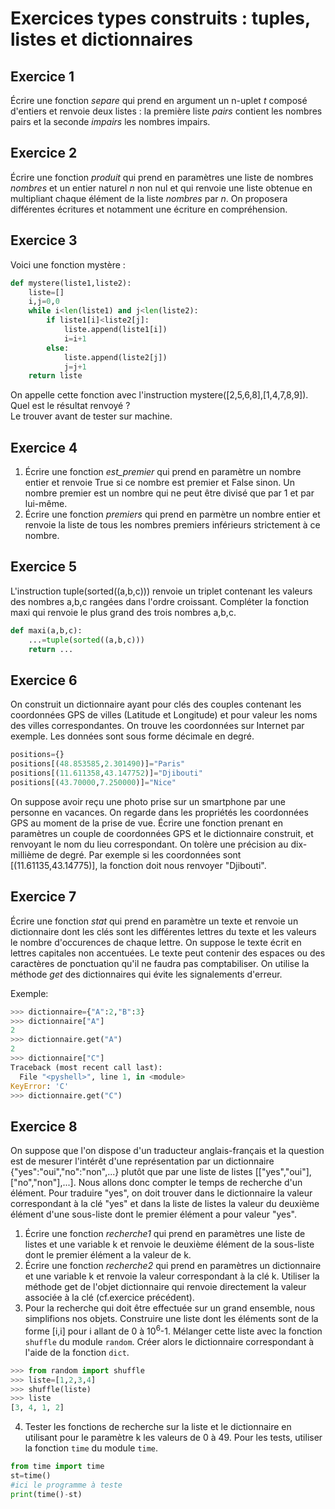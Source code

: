 # Exercices types construits : tuples, listes et dictionnaires

## Exercice 1

Écrire une fonction _separe_ qui prend en argument un n-uplet _t_ composé d'entiers et renvoie deux listes : la première liste _pairs_ contient les nombres pairs et la seconde _impairs_ les nombres impairs.

## Exercice 2

Écrire une fonction _produit_ qui prend en paramètres une liste de nombres _nombres_ et un entier naturel _n_ non nul et qui renvoie une liste obtenue en multipliant chaque élément de la liste _nombres_ par _n_. On proposera différentes écritures et notamment une écriture en compréhension.

## Exercice 3

Voici une fonction mystère :
```Python
def mystere(liste1,liste2):
    liste=[]
    i,j=0,0
    while i<len(liste1) and j<len(liste2):
        if liste1[i]<liste2[j]:
            liste.append(liste1[i])
            i=i+1
        else:
            liste.append(liste2[j])
            j=j+1
    return liste
```
On appelle cette fonction avec l'instruction mystere([2,5,6,8],[1,4,7,8,9]). Quel est le résultat renvoyé ?   
Le trouver avant de tester sur machine.

## Exercice 4

1. Écrire une fonction _est_premier_ qui prend en paramètre un nombre entier et renvoie True si ce nombre est premier et False sinon. Un nombre premier est un nombre qui ne peut être divisé que par 1 et par lui-même.
2. Écrire une fonction _premiers_ qui prend en parmètre un nombre entier et renvoie la liste de tous les nombres premiers inférieurs strictement à ce nombre.

## Exercice 5

L'instruction tuple(sorted((a,b,c))) renvoie un triplet contenant les valeurs des nombres a,b,c rangées dans l'ordre croissant. Compléter la fonction maxi qui renvoie le plus grand des trois nombres a,b,c.

```Python
def maxi(a,b,c):
    ...=tuple(sorted((a,b,c)))
    return ...
```

## Exercice 6

On construit un dictionnaire ayant pour clés des couples contenant les coordonnées GPS de villes (Latitude et Longitude) et pour valeur les noms des villes correspondantes. On trouve les coordonnées sur Internet par exemple. Les données sont sous forme décimale en degré.      

```Python
positions={}
positions[(48.853585,2.301490)]="Paris"
positions[(11.611358,43.147752)]="Djibouti"
positions[(43.70000,7.250000)]="Nice"
```
On suppose avoir reçu une photo prise sur un smartphone par une personne en vacances. On regarde dans les propriétés les coordonnées GPS au moment de la prise de vue. Écrire une fonction prenant en paramètres un couple de coordonnées GPS et le dictionnaire construit, et renvoyant le nom du lieu correspondant. On tolère une précision au dix-millième de degré.
Par exemple si les coordonnées sont [(11.61135,43.14775)], la fonction doit nous renvoyer "Djibouti".

## Exercice 7

Écrire une fonction _stat_ qui prend en paramètre un texte et renvoie un dictionnaire dont les clés sont les différentes lettres du texte et les valeurs le nombre d'occurences de chaque lettre. On suppose le texte écrit en lettres capitales non accentuées. Le texte peut contenir des espaces ou des caractères de ponctuation qu'il ne faudra pas comptabiliser. On utilise la méthode _get_ des dictionnaires qui évite les signalements d'erreur.

Exemple: 

```Python
>>> dictionnaire={"A":2,"B":3}
>>> dictionnaire["A"]
2
>>> dictionnaire.get("A")
2
>>> dictionnaire["C"]
Traceback (most recent call last):
  File "<pyshell>", line 1, in <module>
KeyError: 'C'
>>> dictionnaire.get("C")
```
## Exercice 8

On suppose que l'on dispose d'un traducteur anglais-français et la question est de mesurer l'intérêt d'une représentation par un dictionnaire {"yes":"oui","no":"non",...} plutôt que par une liste de listes [["yes","oui"],["no","non"],...]. Nous allons donc compter le temps de recherche d'un élément. Pour traduire "yes", on doit trouver dans le dictionnaire la valeur correspondant à la clé "yes" et dans la liste de listes la valeur du deuxième élément d'une sous-liste dont le premier élément a pour valeur "yes".
1. Écrire une fonction _recherche1_ qui prend en paramètres une liste de listes et une variable k et renvoie le deuxième élément de la sous-liste dont le premier élément a la valeur de k.
2. Écrire une fonction _recherche2_ qui prend en paramètres un dictionnaire et une variable k et renvoie la valeur correspondant à la clé k. Utiliser la méthode get de l'objet dictionnaire qui renvoie directement la valeur associée à la clé (cf.exercice précédent).
3. Pour la recherche qui doit être effectuée sur un grand ensemble, nous simplifions nos objets. Construire une liste dont les éléments sont de la forme [i,i] pour i allant de 0 à 10<sup>6</sup>-1. Mélanger cette liste avec la fonction `shuffle` du module `random`. Créer alors le dictionnaire correspondant à l'aide de la fonction `dict`.

```Python
>>> from random import shuffle
>>> liste=[1,2,3,4]
>>> shuffle(liste)
>>> liste
[3, 4, 1, 2]
```

4. Tester les fonctions de recherche sur la liste et le dictionnaire en utilisant pour le paramètre k les valeurs de 0 à 49. Pour les tests, utiliser la fonction `time` du module `time`. 

```Python
from time import time
st=time()
#ici le programme à teste
print(time()-st)
```





